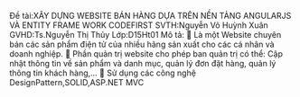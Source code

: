 Đề tài:XÂY DỰNG WEBSITE BÁN HÀNG DỰA TRÊN NỀN TẢNG ANGULARJS VÀ ENTITY FRAME WORK CODEFIRST
SVTH:Nguyễn Võ Huỳnh Xuân 
GVHD:Ts.Nguyễn Thị Thủy
Lớp:D15Ht01
Mô tả:
	Là một Website chuyên bán các sản phẩm điện tử của nhiều hãng sản xuất cho các cá nhân và doanh nghiệp.
	Phần quản trị website cho phép ban quản trị có thể: Cập nhật thông tin về sản phẩm và danh mục, quản lý đơn đặt hàng, quản lý thông tin khách hàng,...
	Sử dụng các công nghệ DesignPattern,SOLID,ASP.NET MVC
